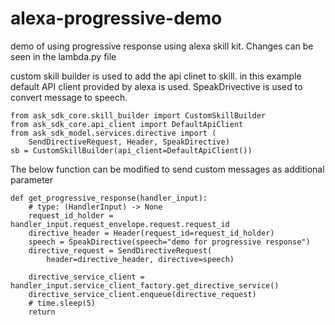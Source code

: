 # alexa-progressive-demo
demo of using progressive response using alexa skill kit. 
Changes can be seen in the lambda.py file 

custom skill builder is used to add the api clinet to skill. in this example default API client provided by alexa is used. 
SpeakDrivective is used to convert message to speech.

```
from ask_sdk_core.skill_builder import CustomSkillBuilder
from ask_sdk_core.api_client import DefaultApiClient
from ask_sdk_model.services.directive import (
    SendDirectiveRequest, Header, SpeakDirective)
sb = CustomSkillBuilder(api_client=DefaultApiClient())
```

The below function can be modified to send custom messages as additional parameter 

```
def get_progressive_response(handler_input):
    # type: (HandlerInput) -> None
    request_id_holder = handler_input.request_envelope.request.request_id
    directive_header = Header(request_id=request_id_holder)
    speech = SpeakDirective(speech="demo for progressive response")
    directive_request = SendDirectiveRequest(
        header=directive_header, directive=speech)

    directive_service_client = handler_input.service_client_factory.get_directive_service()
    directive_service_client.enqueue(directive_request)
    # time.sleep(5)
    return
```

